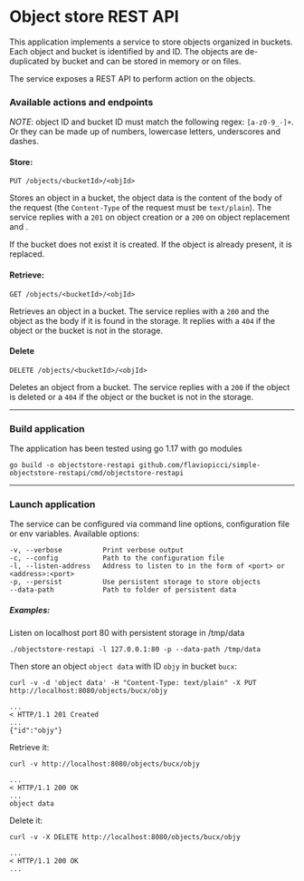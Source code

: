 # Object store REST API

This application implements a service to store objects organized in buckets. Each object and bucket is identified by and ID.
The objects are de-duplicated by bucket and can be stored in memory or on files.

The service exposes a REST API to perform action on the objects.

### Available actions and endpoints

*NOTE*: object ID and bucket ID must match the following regex: `[a-z0-9_-]+`.
Or they can be made up of numbers, lowercase letters, underscores and dashes.

#### Store:
`PUT /objects/<bucketId>/<objId>`

Stores an object in a bucket, the object data is the content of the body of the request (the `Content-Type` of the request must be `text/plain`).
The service replies with a `201` on object creation or a `200` on object replacement and .

If the bucket does not exist it is created. If the object is already present, it is replaced.

#### Retrieve:
`GET /objects/<bucketId>/<objId>`

Retrieves an object in a bucket. The service replies with a `200` and the object as the body if it is found in the storage.
It replies with a `404` if the object or the bucket is not in the storage.

#### Delete
`DELETE /objects/<bucketId>/<objId>`

Deletes an object from a bucket. The service replies with a `200` if the object is deleted
or a `404` if the object or the bucket is not in the storage.

---
### Build application
The application has been tested using go 1.17 with go modules

`go build -o objectstore-restapi github.com/flaviopicci/simple-objectstore-restapi/cmd/objectstore-restapi`

---
### Launch application

The service can be configured via command line options, configuration file or env variables.
Available options:
```
-v, --verbose          Print verbose output
-c, --config           Path to the configuration file
-l, --listen-address   Address to listen to in the form of <port> or <address>:<port>
-p, --persist          Use persistent storage to store objects
--data-path            Path to folder of persistent data
```

##### Examples:
Listen on localhost port 80 with persistent storage in /tmp/data

`./objectstore-restapi -l 127.0.0.1:80 -p --data-path /tmp/data`

Then store an object `object data` with ID `objy` in bucket `bucx`:
```
curl -v -d 'object data' -H "Content-Type: text/plain" -X PUT http://localhost:8080/objects/bucx/objy

...
< HTTP/1.1 201 Created
...
{"id":"objy"}
```

Retrieve it:
```
curl -v http://localhost:8080/objects/bucx/objy

...
< HTTP/1.1 200 OK
...
object data
```

Delete it:
```
curl -v -X DELETE http://localhost:8080/objects/bucx/objy

...
< HTTP/1.1 200 OK
...
```
